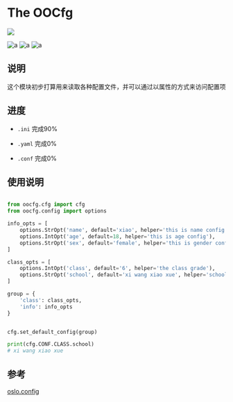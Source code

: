 # The OOCfg 
![](https://img.shields.io/static/v1?label=整体进度&message=50%&color=blue)

![a](https://img.shields.io/static/v1?label=ini&message=support&color=succes)
![a](https://img.shields.io/static/v1?label=yaml&message=support&color=success)
![a](https://img.shields.io/static/v1?label=conf&message=support&color=success)

## 说明

这个模块初步打算用来读取各种配置文件，并可以通过以属性的方式来访问配置项

## 进度

- `.ini` 完成90%

- `.yaml` 完成0%

- `.conf` 完成0%


## 使用说明

```python

from oocfg.cfg import cfg
from oocfg.config import options

info_opts = [
    options.StrOpt('name', default='xiao', helper='this is name config'),
    options.IntOpt('age', default=18, helper='this is age config'),
    options.StrOpt('sex', default='female', helper='this is gender config', choices=['female', 'male'])
]

class_opts = [
    options.IntOpt('class', default='6', helper='the class grade'),
    options.StrOpt('school', default='xi wang xiao xue', helper='school name')
]

group = {
    'class': class_opts,
    'info': info_opts
}


cfg.set_default_config(group)

print(cfg.CONF.CLASS.school)
# xi wang xiao xue

```

## 参考

[oslo.config](https://github.com/openstack/oslo.config)